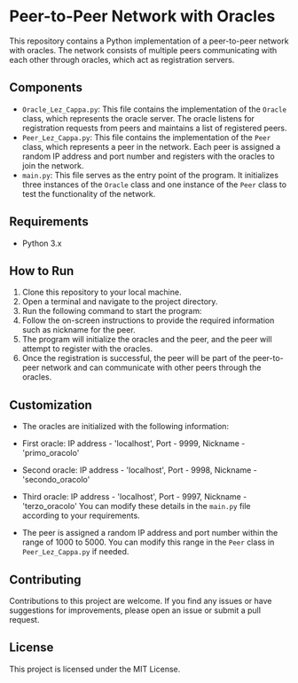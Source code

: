 # Peer-to-Peer Network with Oracles

This repository contains a Python implementation of a peer-to-peer network with oracles. The network consists of multiple peers communicating with each other through oracles, which act as registration servers.

## Components

- `Oracle_Lez_Cappa.py`: This file contains the implementation of the `Oracle` class, which represents the oracle server. The oracle listens for registration requests from peers and maintains a list of registered peers.
- `Peer_Lez_Cappa.py`: This file contains the implementation of the `Peer` class, which represents a peer in the network. Each peer is assigned a random IP address and port number and registers with the oracles to join the network.
- `main.py`: This file serves as the entry point of the program. It initializes three instances of the `Oracle` class and one instance of the `Peer` class to test the functionality of the network.

## Requirements

- Python 3.x

## How to Run

1. Clone this repository to your local machine.
2. Open a terminal and navigate to the project directory.
3. Run the following command to start the program:
4. Follow the on-screen instructions to provide the required information such as nickname for the peer.
5. The program will initialize the oracles and the peer, and the peer will attempt to register with the oracles.
6. Once the registration is successful, the peer will be part of the peer-to-peer network and can communicate with other peers through the oracles.

## Customization

- The oracles are initialized with the following information:
- First oracle: IP address - 'localhost', Port - 9999, Nickname - 'primo_oracolo'
- Second oracle: IP address - 'localhost', Port - 9998, Nickname - 'secondo_oracolo'
- Third oracle: IP address - 'localhost', Port - 9997, Nickname - 'terzo_oracolo'
You can modify these details in the `main.py` file according to your requirements.

- The peer is assigned a random IP address and port number within the range of 1000 to 5000. You can modify this range in the `Peer` class in `Peer_Lez_Cappa.py` if needed.

## Contributing

Contributions to this project are welcome. If you find any issues or have suggestions for improvements, please open an issue or submit a pull request.

## License

This project is licensed under the MIT License.
